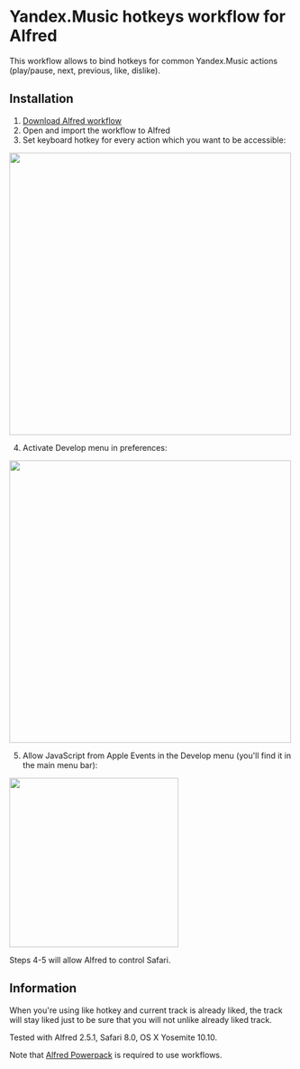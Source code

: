# Yandex.Music hotkeys workflow for Alfred

This workflow allows to bind hotkeys for common Yandex.Music actions (play/pause, next, previous, like, dislike).

## Installation

1. [Download Alfred workflow](https://github.com/alexey-detr/yandex-music-hotkeys/raw/master/Yandex%20Music%20Hotkeys%20(Safari).alfredworkflow)
2. Open and import the workflow to Alfred
3. Set keyboard hotkey for every action which you want to be accessible:

<img src="https://i.ibb.co/bvQV9Ts/2019-03-24-21-38-27.png" width="500">

4. Activate Develop menu in preferences:

<img src="https://i.ibb.co/LN8CJcG/2019-03-24-21-48-47-2.png" width="500">

5. Allow JavaScript from Apple Events in the Develop menu (you'll find it in the main menu bar):

<img src="https://i.ibb.co/C6vvhgW/2019-03-24-21-54-08.png" height="300">

Steps 4-5 will allow Alfred to control Safari.

## Information

When you're using like hotkey and current track is already liked, the track will stay liked just to be sure that you will not unlike already liked track.

Tested with Alfred 2.5.1, Safari 8.0, OS X Yosemite 10.10.

Note that [Alfred Powerpack](http://www.alfredapp.com/powerpack/) is required to use workflows.
